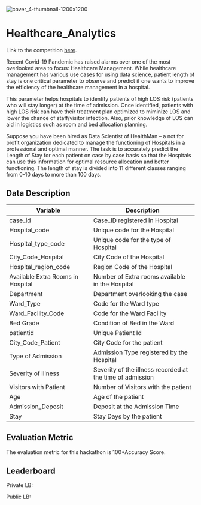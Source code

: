 ![cover_4-thumbnail-1200x1200](https://user-images.githubusercontent.com/25604111/92332911-93007080-f09e-11ea-8bac-4ec1829baa3a.png)


# Healthcare_Analytics

Link to the competition [here](https://datahack.analyticsvidhya.com/contest/janatahack-healthcare-analytics-ii/).

Recent Covid-19 Pandemic has raised alarms over one of the most overlooked area to focus: Healthcare Management. While healthcare management has various use cases for using data science, patient length of stay is one critical parameter to observe and predict if one wants to improve the efficiency of the healthcare management in a hospital. 

This parameter helps hospitals to identify patients of high LOS risk (patients who will stay longer) at the time of admission. Once identified, patients with high LOS risk can have their treatment plan optimized to miminize LOS and lower the chance of staff/visitor infection. Also, prior knowledge of LOS can aid in logistics such as room and bed allocation planning.

Suppose you have been hired as Data Scientist of HealthMan – a not for profit organization dedicated to manage the functioning of Hospitals in a professional and optimal manner.
The task is to accurately predict the Length of Stay for each patient on case by case basis so that the Hospitals can use this information for optimal resource allocation and better functioning. The length of stay is divided into 11 different classes ranging from 0-10 days to more than 100 days.


## Data Description

| __Variable__ | __Description__ |
|-------------|------------|
| case_id| Case_ID registered in Hospital   |
| Hospital_code| Unique code for the Hospital |
| Hospital_type_code | Unique code for the type of Hospital |
| City_Code_Hospital  | City Code of the Hospital |
| Hospital_region_code | Region Code of the Hospital |
| Available Extra Rooms in Hospital | Number of Extra rooms available in the Hospital |
| Department | Department overlooking the case |
| Ward_Type | Code for the Ward type |
| Ward_Facility_Code | Code for the Ward Facility |
| Bed Grade | Condition of Bed in the Ward |
| patientid | Unique Patient Id |
| City_Code_Patient | City Code for the patient |
| Type of Admission | Admission Type registered by the Hospital |
| Severity of Illness | Severity of the illness recorded at the time of admission |
| Visitors with Patient | Number of Visitors with the patient|
| Age | Age of the patient |
| Admission_Deposit | Deposit at the Admission Time |
| Stay | Stay Days by the patient |

## Evaluation Metric
The evaluation metric for this hackathon is 100*Accuracy Score.

## Leaderboard
Private LB: 

Public LB: 
